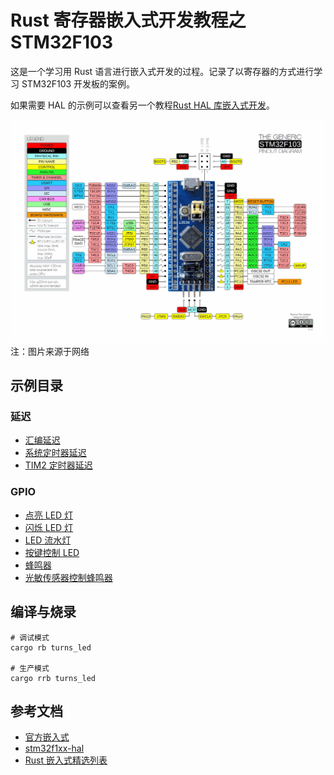 # Rust 寄存器嵌入式开发教程之 STM32F103

这是一个学习用 Rust 语言进行嵌入式开发的过程。记录了以寄存器的方式进行学习 STM32F103 开发板的案例。

如果需要 HAL 的示例可以查看另一个教程[Rust HAL 库嵌入式开发](https://github.com/silent-rain/stm32f103-tutorial)。

![](./images/BluePillPinout.jpg)
注：图片来源于网络

## 示例目录

### 延迟

- [汇编延迟](./src/bin/delay_asm.rs)
- [系统定时器延迟](./src/bin/delay_syst.rs)
- [TIM2 定时器延迟](./src/bin/delay_tim2.rs)

### GPIO

- [点亮 LED 灯](./src/bin/turns_led.rs)
- [闪烁 LED 灯](./src/bin/blinky_led.rs)
- [LED 流水灯](./src/bin/flow_light_led.rs)
- [按键控制 LED](./src/bin/flow_light_led.rs)
- [蜂鸣器](./src/bin/buzzer.rs)
- [光敏传感器控制蜂鸣器](./src/bin/light_sensor_control_buzzer.rs)

## 编译与烧录

```shell
# 调试模式
cargo rb turns_led

# 生产模式
cargo rrb turns_led
```

## 参考文档

- [官方嵌入式](https://www.rust-lang.org/zh-CN/what/embedded)
- [stm32f1xx-hal](https://github.com/stm32-rs/stm32f1xx-hal)
- [Rust 嵌入式精选列表](https://github.com/rust-embedded/awesome-embedded-rust)
